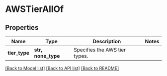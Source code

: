 # AWSTierAllOf


## Properties
Name | Type | Description | Notes
------------ | ------------- | ------------- | -------------
**tier_type** | **str, none_type** | Specifies the AWS tier types. | 

[[Back to Model list]](../README.md#documentation-for-models) [[Back to API list]](../README.md#documentation-for-api-endpoints) [[Back to README]](../README.md)


